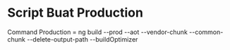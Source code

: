 # Script Buat Production
Command Production = ng build --prod --aot --vendor-chunk --common-chunk --delete-output-path --buildOptimizer